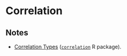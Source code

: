 # Correlation

## Notes

- [Correlation Types](https://easystats.github.io/correlation/articles/types.html) ([`correlation`](https://easystats.github.io/correlation/index.html) R package).
